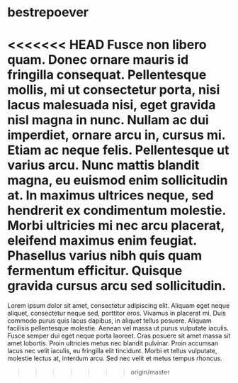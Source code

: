 # bestrepoever
<<<<<<< HEAD
Fusce non libero quam. Donec ornare mauris id fringilla consequat. Pellentesque mollis, mi ut consectetur porta, nisi lacus malesuada nisi, eget gravida nisl magna in nunc. Nullam ac dui imperdiet, ornare arcu in, cursus mi. Etiam ac neque felis. Pellentesque ut varius arcu. Nunc mattis blandit magna, eu euismod enim sollicitudin at. In maximus ultrices neque, sed hendrerit ex condimentum molestie. Morbi ultricies mi nec arcu placerat, eleifend maximus enim feugiat. Phasellus varius nibh quis quam fermentum efficitur. Quisque gravida cursus arcu sed sollicitudin.
=======
Lorem ipsum dolor sit amet, consectetur adipiscing elit. Aliquam eget neque aliquet, consectetur neque sed, porttitor eros. Vivamus in placerat mi. Duis commodo purus quis lacus dapibus, in aliquet tellus posuere. Aliquam facilisis pellentesque molestie. Aenean vel massa ut purus vulputate iaculis. Fusce semper dui eget neque porta laoreet. Cras posuere sit amet massa sit amet lobortis. Proin ultricies metus nec blandit pulvinar. Proin accumsan lacus nec velit iaculis, eu fringilla elit tincidunt. Morbi et tellus vulputate, molestie lectus at, interdum arcu. Sed nec velit et metus tempus rhoncus.

>>>>>>> origin/master
